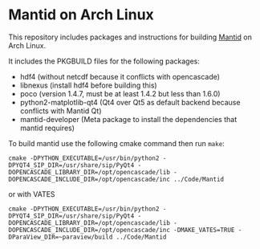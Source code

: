 # Mantid on Arch Linux

This repository includes packages and instructions for building [Mantid](https://github.com/mantidproject/mantid) on Arch Linux.

It includes the PKGBUILD files for the following packages:
* hdf4 (without netcdf because it conflicts with opencascade)
* libnexus (install hdf4 before building this)
* poco (version 1.4.7, must be at least 1.4.2 but less than 1.6.0)
* python2-matplotlib-qt4 (Qt4 over Qt5 as default backend because conflicts with Mantid Qt)
* mantid-developer (Meta package to install the dependencies that mantid requires)

To build mantid use the following cmake command then run `make`:
```
cmake -DPYTHON_EXECUTABLE=/usr/bin/python2 -DPYQT4_SIP_DIR=/usr/share/sip/PyQt4 -DOPENCASCADE_LIBRARY_DIR=/opt/opencascade/lib -DOPENCASCADE_INCLUDE_DIR=/opt/opencascade/inc ../Code/Mantid
```
or with VATES
```
cmake -DPYTHON_EXECUTABLE=/usr/bin/python2 -DPYQT4_SIP_DIR=/usr/share/sip/PyQt4 -DOPENCASCADE_LIBRARY_DIR=/opt/opencascade/lib -DOPENCASCADE_INCLUDE_DIR=/opt/opencascade/inc -DMAKE_VATES=TRUE -DParaView_DIR=~paraview/build ../Code/Mantid
```
